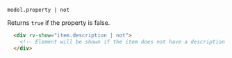 `model.property | not`

Returns `true` if the property is false.

```html
  <div rv-show="item.description | not">
    <!-- Element will be shown if the item does not have a description -->
  </div>
```
